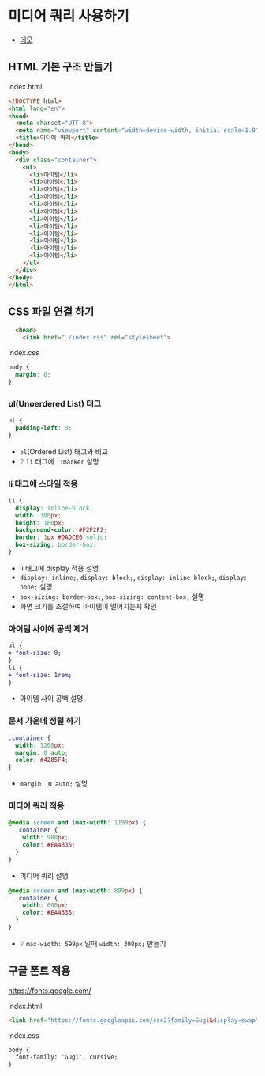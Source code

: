 # 미디어 쿼리 사용하기

* [데모](https://ovdncids.github.io/html-css-curriculum/media-query)

## HTML 기본 구조 만들기
index.html
```html
<!DOCTYPE html>
<html lang="en">
<head>
  <meta charset="UTF-8">
  <meta name="viewport" content="width=device-width, initial-scale=1.0">
  <title>미디어 쿼리</title>
</head>
<body>
  <div class="container">
    <ul>
      <li>아이템</li>
      <li>아이템</li>
      <li>아이템</li>
      <li>아이템</li>
      <li>아이템</li>
      <li>아이템</li>
      <li>아이템</li>
      <li>아이템</li>
      <li>아이템</li>
      <li>아이템</li>
      <li>아이템</li>
      <li>아이템</li>
    </ul>
  </div>
</body>
</html>
```

## CSS 파일 연결 하기
```html
  <head>
    <link href="./index.css" rel="stylesheet">
```
index.css
```css
body {
  margin: 0;
}
```

### ul(Unoerdered List) 태그
```css
ul {
  padding-left: 0;
}
```
* `ol`(Ordered List) 태그와 비교
* ❔ `li` 태그에 `::marker` 설명

### li 태그에 스타일 적용
```css
li {
  display: inline-block;
  width: 300px;
  height: 160px;
  background-color: #F2F2F2;
  border: 1px #DADCE0 solid;
  box-sizing: border-box;
}
```
* li 태그에 display 적용 설명
* `display: inline;`,  `display: block;`,  `display: inline-block;`,  `display: none;` 설명
* `box-sizing: border-box;`, `box-sizing: content-box;` 설명
* 화면 크기를 조절하여 아이템이 떨어지는지 확인

### 아이템 사이에 공백 제거
```diff
ul {
+ font-size: 0;
}
li {
+ font-size: 1rem;
}
```
* 아이템 사이 공백 설명

### 문서 가운데 정렬 하기
```css
.container {
  width: 1200px;
  margin: 0 auto;
  color: #4285F4;
}
```
* `margin: 0 auto;` 설명

### 미디어 쿼리 적용
```css
@media screen and (max-width: 1199px) {
  .container {
    width: 900px;
    color: #EA4335;
  }
}
```
* 미디어 쿼리 설명

```css
@media screen and (max-width: 899px) {
  .container {
    width: 600px;
    color: #EA4335;
  }
}
```
* ❔ `max-width: 599px` 일때 `width: 300px;` 만들기

## 구글 폰트 적용
https://fonts.google.com/

index.html
```html
<link href="https://fonts.googleapis.com/css2?family=Gugi&display=swap" rel="stylesheet">
```
index.css
```diff
body {
  font-family: 'Gugi', cursive;
}
```
